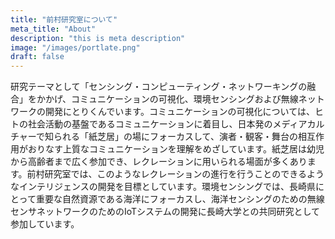 ```yaml
---
title: "前村研究室について"
meta_title: "About"
description: "this is meta description"
image: "/images/portlate.png"
draft: false
---
```


研究テーマとして「センシング・コンピューティング・ネットワーキングの融合」をかかげ、コミュニケーションの可視化、環境センシングおよび無線ネットワークの開発にとりくんでいます。コミュニケーションの可視化については、ヒトの社会活動の基盤であるコミュニケーションに着目し、日本発のメディアカルチャーで知られる「紙芝居」の場にフォーカスして、演者・観客・舞台の相互作用がおりなす上質なコミュニケーションを理解をめざしています。紙芝居は幼児から高齢者まで広く参加でき、レクレーションに用いられる場面が多くあります。前村研究室では、このようなレクレーションの進行を行うことのできるようなインテリジェンスの開発を目標としています。環境センシングでは、長崎県にとって重要な自然資源である海洋にフォーカスし、海洋センシングのための無線センサネットワークのためのIoTシステムの開発に長崎大学との共同研究として参加しています。